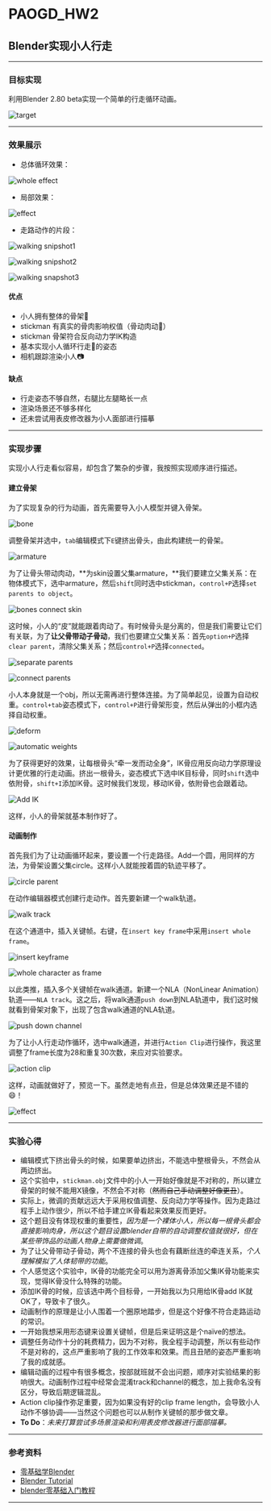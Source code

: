 # PAOGD_HW2

## Blender实现小人行走

---

### 目标实现

利用Blender 2.80 beta实现一个简单的行走循环动画。

![target](https://ws4.sinaimg.cn/large/006tNc79ly1g1zm621q06g30go09e1ky.gif)



---

### 效果展示

- 总体循环效果：

![whole effect](https://ws1.sinaimg.cn/large/006tNc79ly1g1zq5zyfycg30b605wk7j.gif)

- 局部效果：

![effect](https://ws4.sinaimg.cn/large/006tNc79ly1g1zqavv3r2g30mk0awgvf.gif)

- 走路动作的片段：

![walking snipshot1](https://ws1.sinaimg.cn/large/006tNc79ly1g1zq2v5a1kj30z80ist98.jpg)

![walking snipshot2](https://ws2.sinaimg.cn/large/006tNc79ly1g1zq4p3xmqj30w20iwt9a.jpg)

![walking snapshot3](https://ws3.sinaimg.cn/large/006tNc79ly1g1zq7trbe5j30wo0jwdgc.jpg)



#### 优点

- 小人拥有整体的骨架🦴
- stickman 有真实的骨肉影响权值（骨动肉动🍖）
- stickman 骨架符合反向动力学IK构造
- 基本实现小人循环行走🚶的姿态
- 相机跟踪渲染小人📷

#### 缺点

- 行走姿态不够自然，右腿比左腿略长一点
- 渲染场景还不够多样化
- 还未尝试用表皮修改器为小人面部进行描摹



---

### 实现步骤

实现小人行走看似容易，却包含了繁杂的步骤，我按照实现顺序进行描述。



#### 建立骨架

为了实现复杂的行为动画，首先需要导入小人模型并键入骨架。

![bone](https://ws3.sinaimg.cn/large/006tNc79ly1g1zn39jtfkj31d80u0tq8.jpg)

调整骨架并选中，`tab`编辑模式下`E`键挤出骨头，由此构建统一的骨架。

![armature](https://ws2.sinaimg.cn/large/006tNc79ly1g1zn72aygwj31d80u04m6.jpg)

为了让骨头带动肉动，**为skin设置父集armature，**我们要建立父集关系：在物体模式下，选中armature，然后`shift`同时选中stickman，`control+P`选择`set parents to object`。

![bones connect skin](https://ws3.sinaimg.cn/large/006tNc79ly1g1zo9ajg0qj31d80u0ttk.jpg)

这时候，小人的“皮”就能跟着肉动了。有时候骨头是分离的，但是我们需要让它们有关联，为了**让父骨带动子骨动**，我们也要建立父集关系：首先`option+P`选择`clear parent`，清除父集关系；然后`control+P`选择`connected`。

![separate parents](https://ws1.sinaimg.cn/large/006tNc79ly1g1zngy6yxvj31d80u0nke.jpg)

![connect parents](https://ws2.sinaimg.cn/large/006tNc79ly1g1znhizqvgj31d80u01fs.jpg)

小人本身就是一个obj，所以无需再进行整体连接。为了简单起见，设置为自动权重。`control+tab`姿态模式下，`control+P`进行骨架形变，然后从弹出的小框内选择自动权重。

![deform](https://ws4.sinaimg.cn/large/006tNc79ly1g1znwedzvmj31d80u0qml.jpg)

![automatic weights](https://ws3.sinaimg.cn/large/006tNc79ly1g1znxzk7xzj31d80u0tsz.jpg)

为了获得更好的效果，让每根骨头“牵一发而动全身”，IK骨应用反向动力学原理设计更优雅的行走动画。挤出一根骨头，姿态模式下选中IK目标骨，同时`shift`选中依附骨，`shift+I`添加IK骨。这时候我们发现，移动IK骨，依附骨也会跟着动。

![Add IK](https://ws1.sinaimg.cn/large/006tNc79ly1g1zo36ejegj31d80u01ca.jpg)

这样，小人的骨架就基本制作好了。



#### 动画制作

首先我们为了让动画循环起来，要设置一个行走路径。Add一个圆，用同样的方法，为骨架设置父集circle。这样小人就能按着圆的轨迹平移了。

![circle parent](https://ws2.sinaimg.cn/large/006tNc79ly1g1zoh1btk3j31d80u0tuz.jpg)

在动作编辑器模式创建行走动作。首先要新建一个walk轨道。

![walk track](https://ws3.sinaimg.cn/large/006tNc79ly1g1zonlw4quj31d80u0ke2.jpg)

在这个通道中，插入关键帧。右键，在`insert key frame`中采用`insert whole frame`。

![insert keyframe](https://ws3.sinaimg.cn/large/006tNc79ly1g1zovf8p7qj31e10u0kec.jpg)

![whole character as frame](https://ws4.sinaimg.cn/large/006tNc79ly1g1zown36ldj31d80u0h93.jpg)

以此类推，插入多个关键帧在walk通道。新建一个NLA（NonLinear Animation）轨道——`NLA track`。这之后，将walk通道`push down`到NLA轨道中，我们这时候就看到骨架对象下，出现了包含walk通道的NLA轨道。

![push down channel](https://ws2.sinaimg.cn/large/006tNc79ly1g1zpcrsco9j31d80u01br.jpg)

为了让小人行走动作循环，选中walk通道，并进行`Action Clip`进行操作，我这里调整了frame长度为28和重复30次数，来应对实验要求。

![action clip](https://ws2.sinaimg.cn/large/006tNc79ly1g1zpfkveaxj31d80u0k5m.jpg)

这样，动画就做好了，预览一下。虽然走地有点丑，但是总体效果还是不错的😄！

![effect](https://ws4.sinaimg.cn/large/006tNc79ly1g1zqavv3r2g30mk0awgvf.gif)



---

### 实验心得

- 编辑模式下挤出骨头的时候，如果要单边挤出，不能选中整根骨头，不然会从两边挤出。
- 这个实验中，`stickman.obj`文件中的小人一开始好像就是不对称的，所以建立骨架的时候不能用X镜像，不然会不对称（~~然而自己手动调整好像更丑~~）。
- 实际上，微调的贡献远远大于采用权值调整、反向动力学等操作。因为走路过程手上动作很少，所以不给手建立IK骨看起来效果反而更好。
- 这个题目没有体现权重的重要性，*因为是一个裸体小人，所以每一根骨头都会直接影响肉身，所以这个题目设置blender自带的自动调整权值就很好，但在某些带饰品的动画人物身上需要做微调*。
- 为了让父骨带动子骨动，两个不连接的骨头也会有藕断丝连的牵连关系，*个人理解模拟了人体韧带的功能*。
- 个人感觉这个实验中，IK骨的功能完全可以用为游离骨添加父集IK骨功能来实现，觉得IK骨没什么特殊的功能。
- 添加IK骨的时候，应该选中两个目标骨，一开始我以为只用给IK骨add IK就OK了，导致卡了很久。
- 动画制作的原理是让小人围着一个圈原地踏步，但是这个好像不符合走路运动的常识。
- 一开始我想采用形态键来设置关键帧，但是后来证明这是个naïve的想法。
- 调整任务动作十分的耗费精力，因为不对称，我全程手动调整，所以有些动作不是对称的，这点严重影响了我的工作效率和效果。而且丑陋的姿态严重影响了我的成就感。
- 编辑动画的过程中有很多概念，按部就班就不会出问题，顺序对实验结果的影响很大。动画制作过程中经常会混淆track和channel的概念，加上我命名没有区分，导致后期逻辑混乱。
- Action clip操作弥足重要，因为如果没有好的clip frame length，会导致小人动作不够协调——当然这个问题也可以从制作关键帧的那步做文章。
- **To Do**：*未来打算尝试多场景渲染和利用表皮修改器进行面部描摹。*



---

### 参考资料

- [零基础学Blender](https://www.bilibili.com/video/av24292767/?p=21)
- [Blender Tutorial](https://www.blender.org/support/tutorials/)
- [blender零基础入门教程](https://www.bilibili.com/video/av24292767/?p=34)



---



